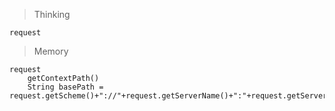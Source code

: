 > Thinking

```
request
```

> Memory

```
request
    getContextPath()
    String basePath = request.getScheme()+"://"+request.getServerName()+":"+request.getServerPort()+path+"/";

```

